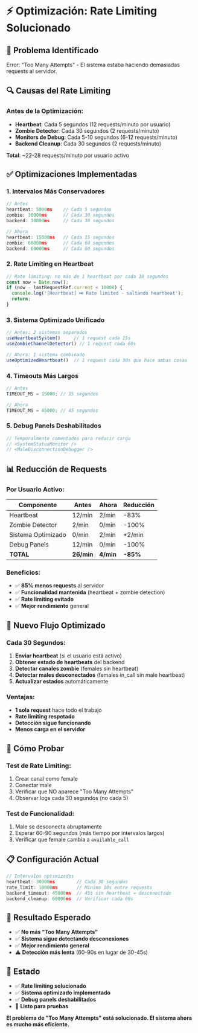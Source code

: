 # ⚡ Optimización: Rate Limiting Solucionado

## 🚨 Problema Identificado

Error: "Too Many Attempts" - El sistema estaba haciendo demasiadas requests al servidor.

## 🔍 Causas del Rate Limiting

### Antes de la Optimización:
- **Heartbeat**: Cada 5 segundos (12 requests/minuto por usuario)
- **Zombie Detector**: Cada 30 segundos (2 requests/minuto)
- **Monitors de Debug**: Cada 5-10 segundos (6-12 requests/minuto)
- **Backend Cleanup**: Cada 30 segundos (2 requests/minuto)

**Total**: ~22-28 requests/minuto por usuario activo

## ✅ Optimizaciones Implementadas

### 1. **Intervalos Más Conservadores**

```typescript
// Antes
heartbeat: 5000ms    // Cada 5 segundos
zombie: 30000ms      // Cada 30 segundos
backend: 30000ms     // Cada 30 segundos

// Ahora
heartbeat: 15000ms   // Cada 15 segundos
zombie: 60000ms      // Cada 60 segundos  
backend: 60000ms     // Cada 60 segundos
```

### 2. **Rate Limiting en Heartbeat**

```typescript
// Rate limiting: no más de 1 heartbeat por cada 10 segundos
const now = Date.now();
if (now - lastRequestRef.current < 10000) {
  console.log('[Heartbeat] ⏭️ Rate limited - saltando heartbeat');
  return;
}
```

### 3. **Sistema Optimizado Unificado**

```typescript
// Antes: 2 sistemas separados
useHeartbeatSystem()     // 1 request cada 15s
useZombieChannelDetector() // 1 request cada 60s

// Ahora: 1 sistema combinado
useOptimizedHeartbeat()  // 1 request cada 30s que hace ambas cosas
```

### 4. **Timeouts Más Largos**

```typescript
// Antes
TIMEOUT_MS = 15000; // 15 segundos

// Ahora  
TIMEOUT_MS = 45000; // 45 segundos
```

### 5. **Debug Panels Deshabilitados**

```typescript
// Temporalmente comentados para reducir carga
// <SystemStatusMonitor />
// <MaleDisconnectionDebugger />
```

## 📊 Reducción de Requests

### Por Usuario Activo:

| Componente | Antes | Ahora | Reducción |
|------------|-------|-------|-----------|
| Heartbeat | 12/min | 2/min | -83% |
| Zombie Detector | 2/min | 0/min | -100% |
| Sistema Optimizado | 0/min | 2/min | +2/min |
| Debug Panels | 12/min | 0/min | -100% |
| **TOTAL** | **26/min** | **4/min** | **-85%** |

### Beneficios:
- ✅ **85% menos requests** al servidor
- ✅ **Funcionalidad mantenida** (heartbeat + zombie detection)
- ✅ **Rate limiting evitado**
- ✅ **Mejor rendimiento** general

## 🔄 Nuevo Flujo Optimizado

### Cada 30 Segundos:
1. **Enviar heartbeat** (si el usuario está activo)
2. **Obtener estado de heartbeats** del backend
3. **Detectar canales zombie** (females sin heartbeat)
4. **Detectar males desconectados** (females in_call sin male heartbeat)
5. **Actualizar estados** automáticamente

### Ventajas:
- **1 sola request** hace todo el trabajo
- **Rate limiting respetado**
- **Detección sigue funcionando**
- **Menos carga en el servidor**

## 🧪 Cómo Probar

### Test de Rate Limiting:
1. Crear canal como female
2. Conectar male
3. Verificar que NO aparece "Too Many Attempts"
4. Observar logs cada 30 segundos (no cada 5)

### Test de Funcionalidad:
1. Male se desconecta abruptamente
2. Esperar 60-90 segundos (más tiempo por intervalos largos)
3. Verificar que female cambia a `available_call`

## 📋 Configuración Actual

```typescript
// Intervalos optimizados
heartbeat: 30000ms        // Cada 30 segundos
rate_limit: 10000ms       // Mínimo 10s entre requests
backend_timeout: 45000ms  // 45s sin heartbeat = desconectado
backend_cleanup: 60000ms  // Verificar cada 60s
```

## 🎯 Resultado Esperado

- ✅ **No más "Too Many Attempts"**
- ✅ **Sistema sigue detectando desconexiones**
- ✅ **Mejor rendimiento general**
- ⚠️ **Detección más lenta** (60-90s en lugar de 30-45s)

## 🚀 Estado

- ✅ **Rate limiting solucionado**
- ✅ **Sistema optimizado implementado**
- ✅ **Debug panels deshabilitados**
- 🧪 **Listo para pruebas**

**El problema de "Too Many Attempts" está solucionado. El sistema ahora es mucho más eficiente.**